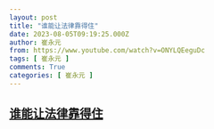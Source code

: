 ```yaml
---
layout: post
title: "谁能让法律靠得住"
date: 2023-08-05T09:19:25.000Z
author: 崔永元
from: https://www.youtube.com/watch?v=ONYLQEeguDc
tags: [ 崔永元 ]
comments: True
categories: [ 崔永元 ]
---
```

<!--1691227165000-->
[谁能让法律靠得住](https://www.youtube.com/watch?v=ONYLQEeguDc)
------

<div>

</div>
